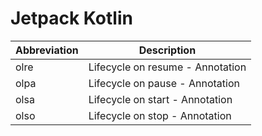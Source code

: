 #  Jetpack Kotlin

| Abbreviation | Description |
| --- | --- |
| olre | Lifecycle on resume - Annotation |
| olpa | Lifecycle on pause - Annotation |
| olsa | Lifecycle on start - Annotation |
| olso | Lifecycle on stop - Annotation |